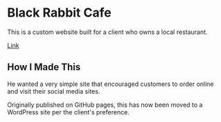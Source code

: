 # Black Rabbit Cafe

This is a custom website built for a client who owns a local restaurant.

[Link](https://theblackrabbitcafe.com/)

## How I Made This

He wanted a very simple site that encouraged customers to order online and visit their social media sites.

Originally published on GitHub pages, this has now been moved to a WordPress site per the client's preference.
